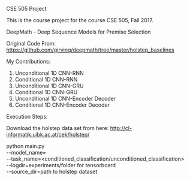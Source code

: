 CSE 505 Project

This is the course project for the course CSE 505, Fall 2017.

DeepMath - Deep Sequence Models for Premise Selection

Original Code From: https://github.com/girving/deepmath/tree/master/holstep_baselines

My Contributions:

1. Unconditional 1D CNN-RNN
2. Conditional 1D CNN-RNN
3. Unconditional 1D CNN-GRU
4. Conditional 1D CNN-GRU
5. Unconditional 1D CNN-Encoder Decoder
6. Conditional 1D CNN-Encoder Decoder

Execution Steps:

Download the holstep data set from here: http://cl-informatik.uibk.ac.at/cek/holstep/

python main.py \
--model_name=<model name> \
--task_name=<conditioned_classification/unconditioned_classification> \
--logdir=experiments/folder for tensorboard \
--source_dir=path to holstep dataset
